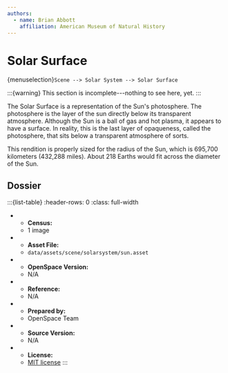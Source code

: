 ```yaml
---
authors:
  - name: Brian Abbott
    affiliation: American Museum of Natural History
---
```



# Solar Surface

{menuselection}`Scene --> Solar System --> Solar Surface`



:::{warning}
This section is incomplete---nothing to see here, yet.
:::


The Solar Surface is a representation of the Sun's photosphere. The photosphere is the layer of the sun directly below its transparent atmosphere. Although the Sun is a ball of gas and hot plasma, it appears to have a surface. In reality, this is the last layer of opaqueness, called the photosphere, that sits below a transparent atmosphere of sorts.

This rendition is properly sized for the radius of the Sun, which is 695,700 kilometers (432,288 miles). About 218 Earths would fit across the diameter of the Sun.




## Dossier

:::{list-table}
:header-rows: 0
:class: full-width

* - **Census:**
  - 1 image
* - **Asset File:**
  - `data/assets/scene/solarsystem/sun.asset`
* - **OpenSpace Version:**
  - N/A
* - **Reference:**
  - N/A
* - **Prepared by:**
  - OpenSpace Team
* - **Source Version:**
  - N/A
* - **License:**
  - [MIT license](https://github.com/OpenSpace/OpenSpace/blob/master/LICENSE.md)
:::
